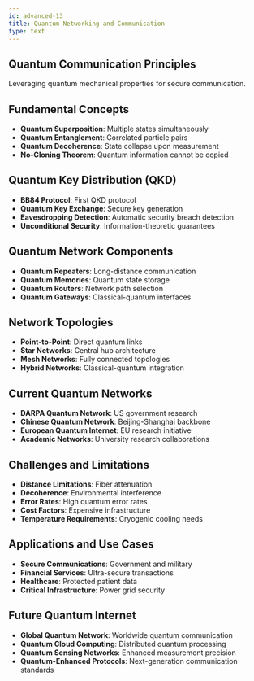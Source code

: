 ```yaml
---
id: advanced-13
title: Quantum Networking and Communication
type: text
---
```


## Quantum Communication Principles

Leveraging quantum mechanical properties for secure communication.

## Fundamental Concepts

- **Quantum Superposition**: Multiple states simultaneously
- **Quantum Entanglement**: Correlated particle pairs
- **Quantum Decoherence**: State collapse upon measurement
- **No-Cloning Theorem**: Quantum information cannot be copied

## Quantum Key Distribution (QKD)

- **BB84 Protocol**: First QKD protocol
- **Quantum Key Exchange**: Secure key generation
- **Eavesdropping Detection**: Automatic security breach detection
- **Unconditional Security**: Information-theoretic guarantees

## Quantum Network Components

- **Quantum Repeaters**: Long-distance communication
- **Quantum Memories**: Quantum state storage
- **Quantum Routers**: Network path selection
- **Quantum Gateways**: Classical-quantum interfaces

## Network Topologies

- **Point-to-Point**: Direct quantum links
- **Star Networks**: Central hub architecture
- **Mesh Networks**: Fully connected topologies
- **Hybrid Networks**: Classical-quantum integration

## Current Quantum Networks

- **DARPA Quantum Network**: US government research
- **Chinese Quantum Network**: Beijing-Shanghai backbone
- **European Quantum Internet**: EU research initiative
- **Academic Networks**: University research collaborations

## Challenges and Limitations

- **Distance Limitations**: Fiber attenuation
- **Decoherence**: Environmental interference
- **Error Rates**: High quantum error rates
- **Cost Factors**: Expensive infrastructure
- **Temperature Requirements**: Cryogenic cooling needs

## Applications and Use Cases

- **Secure Communications**: Government and military
- **Financial Services**: Ultra-secure transactions
- **Healthcare**: Protected patient data
- **Critical Infrastructure**: Power grid security

## Future Quantum Internet

- **Global Quantum Network**: Worldwide quantum communication
- **Quantum Cloud Computing**: Distributed quantum processing
- **Quantum Sensing Networks**: Enhanced measurement precision
- **Quantum-Enhanced Protocols**: Next-generation communication standards
